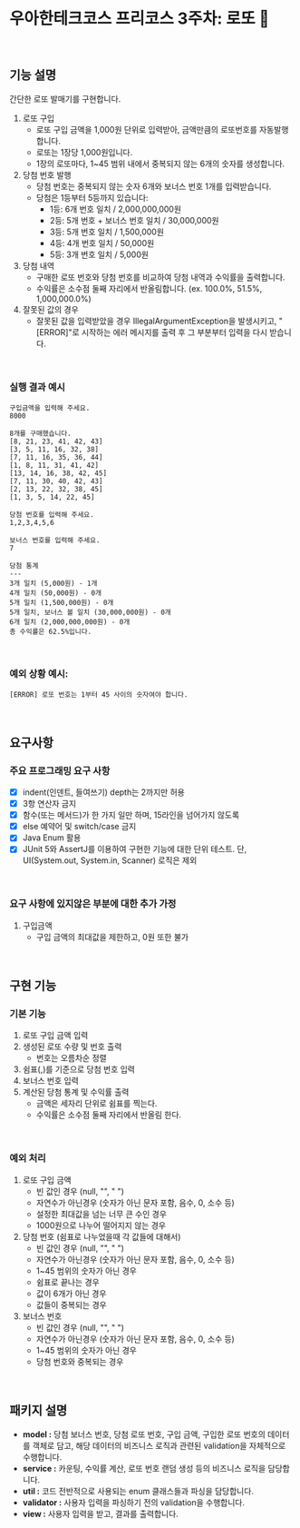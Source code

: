 # 우아한테크코스 프리코스 3주차: 로또 :money_with_wings:

<br>

## 기능 설명

간단한 로또 발매기를 구현합니다.

1. 로또 구입
    - 로또 구입 금액을 1,000원 단위로 입력받아, 금액만큼의 로또번호를 자동발행합니다.
    - 로또는 1장당 1,000원입니다.
    - 1장의 로또마다, 1~45 범위 내에서 중복되지 않는 6개의 숫자를 생성합니다.
2. 당첨 번호 발행
    - 당첨 번호는 중복되지 않는 숫자 6개와 보너스 번호 1개를 입력받습니다.
    - 당첨은 1등부터 5등까지 있습니다:
        - 1등: 6개 번호 일치 / 2,000,000,000원
        - 2등: 5개 번호 + 보너스 번호 일치 / 30,000,000원
        - 3등: 5개 번호 일치 / 1,500,000원
        - 4등: 4개 번호 일치 / 50,000원
        - 5등: 3개 번호 일치 / 5,000원
3. 당첨 내역
    - 구매한 로또 번호와 당첨 번호를 비교하여 당첨 내역과 수익률을 출력합니다.
    - 수익률은 소수점 둘째 자리에서 반올림합니다. (ex. 100.0%, 51.5%, 1,000,000.0%)
4. 잘못된 값의 경우
    - 잘못된 값을 입력받았을 경우 IllegalArgumentException을 발생시키고, "[ERROR]"로 시작하는 에러 메시지를 출력 후 그 부분부터 입력을 다시 받습니다.

<br>

### 실행 결과 예시

```
구입금액을 입력해 주세요.
8000

8개를 구매했습니다.
[8, 21, 23, 41, 42, 43] 
[3, 5, 11, 16, 32, 38] 
[7, 11, 16, 35, 36, 44] 
[1, 8, 11, 31, 41, 42] 
[13, 14, 16, 38, 42, 45] 
[7, 11, 30, 40, 42, 43] 
[2, 13, 22, 32, 38, 45] 
[1, 3, 5, 14, 22, 45]

당첨 번호를 입력해 주세요.
1,2,3,4,5,6

보너스 번호를 입력해 주세요.
7

당첨 통계
---
3개 일치 (5,000원) - 1개
4개 일치 (50,000원) - 0개
5개 일치 (1,500,000원) - 0개
5개 일치, 보너스 볼 일치 (30,000,000원) - 0개
6개 일치 (2,000,000,000원) - 0개
총 수익률은 62.5%입니다.
```

<br>

### 예외 상황 예시:

```
[ERROR] 로또 번호는 1부터 45 사이의 숫자여야 합니다.
```

<br>

## 요구사항

### 주요 프로그래밍 요구 사항

- [x] indent(인덴트, 들여쓰기) depth는 2까지만 허용
- [x] 3항 연산자 금지
- [x] 함수(또는 메서드)가 한 가지 일만 하며, 15라인을 넘어가지 않도록
- [x] else 예약어 및 switch/case 금지
- [x] Java Enum 활용
- [x] JUnit 5와 AssertJ를 이용하여 구현한 기능에 대한 단위 테스트. 단, UI(System.out, System.in, Scanner) 로직은 제외

<br>

### 요구 사항에 있지않은 부분에 대한 추가 가정

1. 구입금액
    - 구입 금액의 최대값을 제한하고, 0원 또한 불가

<br>

## 구현 기능

### 기본 기능

1. 로또 구입 금액 입력
2. 생성된 로또 수량 및 번호 출력
    - 번호는 오름차순 정렬
3. 쉼표(,)를 기준으로 당첨 번호 입력
4. 보너스 번호 입력
5. 계산된 당첨 통계 및 수익률 출력
    - 금액은 세자리 단위로 쉼표를 찍는다.
    - 수익률은 소수점 둘째 자리에서 반올림 한다.

<br>

### 예외 처리

1. 로또 구입 금액
    - 빈 값인 경우 (null, "", " ")
    - 자연수가 아닌경우 (숫자가 아닌 문자 포함, 음수, 0, 소수 등)
    - 설정한 최대값을 넘는 너무 큰 수인 경우
    - 1000원으로 나누어 떨어지지 않는 경우
2. 당첨 번호 (쉼표로 나누었을때 각 값들에 대해서)
    - 빈 값인 경우 (null, "", " ")
    - 자연수가 아닌경우 (숫자가 아닌 문자 포함, 음수, 0, 소수 등)
    - 1~45 범위의 숫자가 아닌 경우
    - 쉼표로 끝나는 경우
    - 값이 6개가 아닌 경우
    - 값들이 중복되는 경우
3. 보너스 번호
    - 빈 값인 경우 (null, "", " ")
    - 자연수가 아닌경우 (숫자가 아닌 문자 포함, 음수, 0, 소수 등)
    - 1~45 범위의 숫자가 아닌 경우
    - 당첨 번호와 중복되는 경우

<br>

## 패키지 설명

- <b>model :</b> 당첨 보너스 번호, 당첨 로또 번호, 구입 금액, 구입한 로또 번호의 데이터를 객체로 담고, 해당 데이터의 비즈니스 로직과 관련된 validation을 자체적으로 수행합니다.
- <b>service :</b> 카운팅, 수익률 계산, 로또 번호 랜덤 생성 등의 비즈니스 로직을 담당합니다.
- <b>util :</b> 코드 전반적으로 사용되는 enum 클래스들과 파싱을 담당합니다.
- <b>validator :</b> 사용자 입력을 파싱하기 전의 validation을 수행합니다.
- <b>view :</b> 사용자 입력을 받고, 결과를 출력합니다.